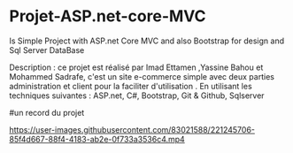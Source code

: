 # Projet-ASP.net-core-MVC
Is Simple Project with ASP.net Core MVC and also Bootstrap for design and Sql Server DataBase



Description : ce projet est réalisé par Imad Ettamen ,Yassine Bahou et Mohammed Sadrafe, c'est un site e-commerce simple avec deux parties administration et client pour la faciliter d'utilisation . En utilisant les techniques suivantes : ASP.net, C#, Bootstrap, Git & Github, Sqlserver









#un record du projet



https://user-images.githubusercontent.com/83021588/221245706-85f4d667-88f4-4183-ab2e-0f733a3536c4.mp4

